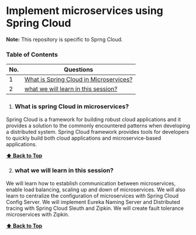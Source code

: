 # Implement microservices using Spring Cloud

**Note:** This repository is specific to Sprng Cloud.

### Table of Contents

| No. | Questions |
| --- | --------- |
|1  | [What is Spring Cloud in Microservices?](#what-is-spring-cloud-in-microservices)|
|2  | [what we will learn in this session?](#what-we-will-learn-in-this-session)|

1. ### What is spring Cloud in microservices?

Spring Cloud is a framework for building robust cloud applications and it provides a solution to the commonly encountered patterns when developing a distributed system. Spring Cloud framework provides tools for developers to quickly build both cloud applications and microservice-based applications.

**[⬆ Back to Top](#table-of-contents)**

2. ### what we will learn in this session?

We will learn how to establish communication between microservices, enable load balancing, scaling up and down of microservices. We will also learn to centralize the configuration of microservices with Spring Cloud Config Server. We will implement Eureka Naming Server and Distributed tracing with Spring Cloud Sleuth and Zipkin. We will create fault tolerance microservices with Zipkin.

**[⬆ Back to Top](#table-of-contents)**
